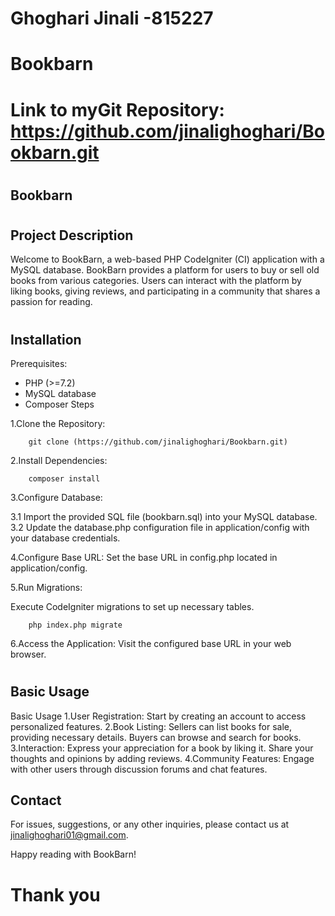 # Ghoghari Jinali -815227
#
# Bookbarn
#
# Link to myGit Repository: https://github.com/jinalighoghari/Bookbarn.git
#
## Bookbarn
#
## Project Description
Welcome to BookBarn, a web-based PHP CodeIgniter (CI) application with a MySQL database. BookBarn provides a platform for users to buy or sell old books from various categories. Users can interact with the platform by liking books, giving reviews, and participating in a community that shares a passion for reading.
# 
## Installation
Prerequisites:


- PHP (>=7.2)
- MySQL database
- Composer
Steps

1.Clone the Repository:

        git clone (https://github.com/jinalighoghari/Bookbarn.git)

2.Install Dependencies:

        composer install

3.Configure Database:

3.1 Import the provided SQL file (bookbarn.sql) into your MySQL database.
3.2 Update the database.php configuration file in application/config with your database credentials.

4.Configure Base URL:
Set the base URL in config.php located in application/config.

5.Run Migrations:

Execute CodeIgniter migrations to set up necessary tables.

        php index.php migrate

6.Access the Application:
Visit the configured base URL in your web browser.
# 
## Basic Usage

Basic Usage
1.User Registration:
        Start by creating an account to access personalized features.
2.Book Listing:
        Sellers can list books for sale, providing necessary details.
        Buyers can browse and search for books.
3.Interaction:
        Express your appreciation for a book by liking it.
        Share your thoughts and opinions by adding reviews.
4.Community Features:
        Engage with other users through discussion forums and chat features.
## Contact
For issues, suggestions, or any other inquiries, please contact us at jinalighoghari01@gmail.com.

Happy reading with BookBarn! 
# Thank you 
